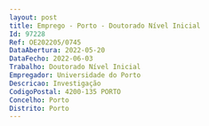 ```yaml
--- 
layout: post
title: Emprego - Porto - Doutorado Nível Inicial
Id: 97228
Ref: OE202205/0745
DataAbertura: 2022-05-20
DataFecho: 2022-06-03
Trabalho: Doutorado Nível Inicial
Empregador: Universidade do Porto
Descricao: Investigação
CodigoPostal: 4200-135 PORTO
Concelho: Porto
Distrito: Porto
--- 
```

